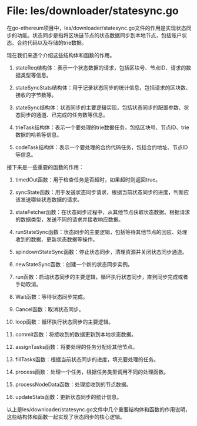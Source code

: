 # File: les/downloader/statesync.go

在go-ethereum项目中，les/downloader/statesync.go文件的作用是实现状态同步的功能。状态同步是指将区块链节点的状态数据同步到本地节点，包括账户状态、合约代码以及存储的trie数据。

现在我们来逐个介绍这些结构体和函数的作用。

1. stateReq结构体：表示一个状态数据的请求，包括区块号、节点ID、请求的数据类型等信息。

2. stateSyncStats结构体：用于记录状态同步的统计信息，包括请求的区块数、接收的字节数等。

3. stateSync结构体：状态同步的主要逻辑实现，包括状态同步的配置参数、状态同步的通道、已完成的任务数等信息。

4. trieTask结构体：表示一个要处理的trie数据任务，包括区块号、节点ID、trie数据的哈希等信息。

5. codeTask结构体：表示一个要处理的合约代码任务，包括合约地址、节点ID等信息。

接下来是一些重要的函数的作用：

1. timedOut函数：用于检查任务是否超时，如果超时则返回true。

2. syncState函数：用于发送状态同步请求，根据当前状态同步的进度，判断应该发送哪些状态数据的请求。

3. stateFetcher函数：在状态同步过程中，从其他节点获取状态数据。根据请求的数据类型，发送不同的请求并接收响应数据。

4. runStateSync函数：状态同步的主要逻辑，包括等待其他节点的回应、处理收到的数据、更新状态数据等操作。

5. spindownStateSync函数：停止状态同步，清理资源并关闭状态同步通道。

6. newStateSync函数：创建一个新的状态同步实例。

7. run函数：启动状态同步的主要逻辑，循环执行状态同步，直到同步完成或者手动取消。

8. Wait函数：等待状态同步完成。

9. Cancel函数：取消状态同步。

10. loop函数：循环执行状态同步的主要逻辑。

11. commit函数：将接收到的数据更新到本地状态数据。

12. assignTasks函数：将要处理的任务分配给其他节点。

13. fillTasks函数：根据当前状态同步的进度，填充要处理的任务。

14. process函数：处理一个任务，根据任务类型调用不同的处理函数。

15. processNodeData函数：处理接收到的节点数据。

16. updateStats函数：更新状态同步的统计信息。

以上是les/downloader/statesync.go文件中几个重要结构体和函数的作用说明，这些结构体和函数一起实现了状态同步的核心逻辑。

